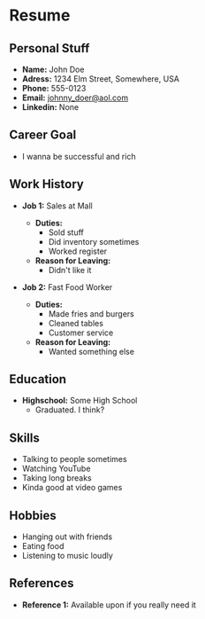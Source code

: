 # Resume

## Personal Stuff

-   **Name:** John Doe
-   **Adress:** 1234 Elm Street, Somewhere, USA
-   **Phone:** 555-0123
-   **Email:** johnny_doer@aol.com
-   **Linkedin:** None

## Career Goal

-   I wanna be successful and rich

## Work History

-   **Job 1:** Sales at Mall

    -   **Duties:**
        -   Sold stuff
        -   Did inventory sometimes
        -   Worked register
    -   **Reason for Leaving:**
        -   Didn't like it

-   **Job 2:** Fast Food Worker
    -   **Duties:**
        -   Made fries and burgers
        -   Cleaned tables
        -   Customer service
    -   **Reason for Leaving:**
        -   Wanted something else

## Education

-   **Highschool:** Some High School
    -   Graduated. I think?

## Skills

-   Talking to people sometimes
-   Watching YouTube
-   Taking long breaks
-   Kinda good at video games

## Hobbies

-   Hanging out with friends
-   Eating food
-   Listening to music loudly

## References

-   **Reference 1:** Available upon if you really need it
